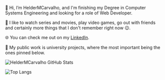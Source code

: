 👋 Hi, I’m HelderMCarvalho, and I'm finishing my Degree in Computer Systems Engineering and looking for a role of Web Developer.

👀 I like to watch series and movies, play video games, go out with friends and certainly more things that I don't remember right now 😉.

🌐 You can check me out on my [LinkedIn](https://www.linkedin.com/in/heldermcarvalho/).

💼 My public work is university projects, where the most important being the ones pinned below.

![HelderMCarvalho GitHub Stats](https://github-readme-stats.vercel.app/api?username=HelderMCarvalho&custom_title=My%20GitHub%20stats&count_private=true&show_icons=true&theme=github_dark&hide=prs,issues,contribs)

![Top Langs](https://github-readme-stats.vercel.app/api/top-langs/?username=HelderMCarvalho&theme=github_dark&layout=compact&custom_title=My%20GitHub%20code&exclude_repo=Video-Processing&langs_count=10)
<!---
HelderMCarvalho/HelderMCarvalho is a ✨ special ✨ repository because its `README.md` (this file) appears on your GitHub profile.
You can click the Preview link to take a look at your changes.
--->

